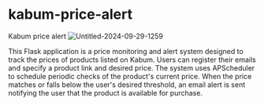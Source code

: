 # kabum-price-alert
Kabum price alert
![Untitled-2024-09-29-1259](https://github.com/user-attachments/assets/b1a17487-fe27-41e5-955f-622f06dc12e5)

This Flask application is a price monitoring and alert system designed to track the prices of products listed on Kabum. Users can register their emails and specify a product link and desired price. The system uses APScheduler to schedule periodic checks of the product's current price. When the price matches or falls below the user's desired threshold, an email alert is sent notifying the user that the product is available for purchase.
